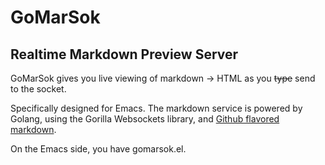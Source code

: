 # GoMarSok

## Realtime Markdown Preview Server

GoMarSok gives you live viewing of markdown → HTML as you ~~type~~ send to the socket.

Specifically designed for Emacs. The markdown service is powered by
Golang, using the Gorilla Websockets library, and
[Github flavored markdown](https://help.github.com/enterprise/11.10.340/user/articles/github-flavored-markdown/).

On the Emacs side, you have gomarsok.el.
